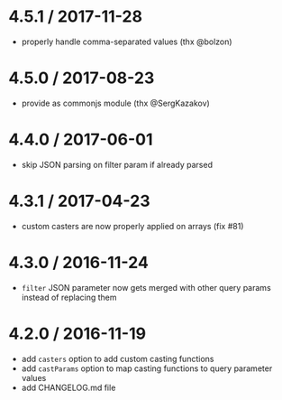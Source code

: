 4.5.1 / 2017-11-28
==================
 * properly handle comma-separated values (thx @bolzon)

4.5.0 / 2017-08-23
==================
 * provide as commonjs module (thx @SergKazakov)

4.4.0 / 2017-06-01
==================
 * skip JSON parsing on filter param if already parsed

4.3.1 / 2017-04-23
==================
 * custom casters are now properly applied on arrays (fix #81)
 
4.3.0 / 2016-11-24
==================
 * `filter` JSON parameter now gets merged with other query params instead of replacing them

4.2.0 / 2016-11-19
==================
 * add `casters` option to add custom casting functions
 * add `castParams` option to map casting functions to query parameter values
 * add CHANGELOG.md file
